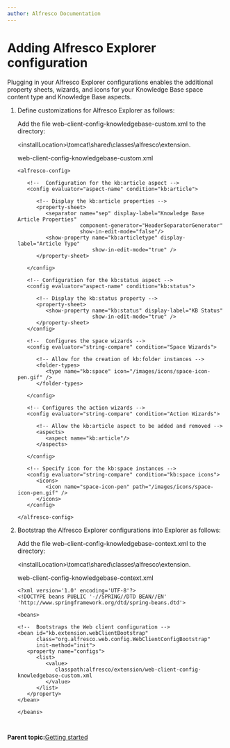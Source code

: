 ```yaml
---
author: Alfresco Documentation
---
```


# Adding Alfresco Explorer configuration

Plugging in your Alfresco Explorer configurations enables the additional property sheets, wizards, and icons for your Knowledge Base space content type and Knowledge Base aspects.

1.  Define customizations for Alfresco Explorer as follows:

    Add the file web-client-config-knowledgebase-custom.xml to the directory:

    <installLocation\>\\tomcat\\shared\\classes\\alfresco\\extension.

    web-client-config-knowledgebase-custom.xml

    ```
    <alfresco-config>
    
       <!--  Configuration for the kb:article aspect -->
       <config evaluator="aspect-name" condition="kb:article">
    
          <!-- Display the kb:article properties -->
          <property-sheet>
             <separator name="sep" display-label="Knowledge Base Article Properties" 
                        component-generator="HeaderSeparatorGenerator"
                        show-in-edit-mode="false"/>
             <show-property name="kb:articletype" display-label="Article Type" 
                            show-in-edit-mode="true" />
          </property-sheet>
          
       </config>
    
       <!-- Configuration for the kb:status aspect -->
       <config evaluator="aspect-name" condition="kb:status">
       
          <!-- Display the kb:status property -->
          <property-sheet>
             <show-property name="kb:status" display-label="KB Status" 
                            show-in-edit-mode="true" />
          </property-sheet>
       </config>
    
       <!--  Configures the space wizards -->
       <config evaluator="string-compare" condition="Space Wizards">
       
          <!-- Allow for the creation of kb:folder instances -->
          <folder-types>
             <type name="kb:space" icon="/images/icons/space-icon-pen.gif" />
          </folder-types>
    
       </config>
       
       <!-- Configures the action wizards -->
       <config evaluator="string-compare" condition="Action Wizards">
       
          <!-- Allow the kb:article aspect to be added and removed -->
          <aspects>
             <aspect name="kb:article"/>
          </aspects>
          
       </config>
       
       <!-- Specify icon for the kb:space instances -->
       <config evaluator="string-compare" condition="kb:space icons">
          <icons>
             <icon name="space-icon-pen" path="/images/icons/space-icon-pen.gif" />
          </icons>
       </config>
    
    </alfresco-config>
    ```

2.  Bootstrap the Alfresco Explorer configurations into Explorer as follows:

    Add the file web-client-config-knowledgebase-context.xml to the directory:

    <installLocation\>\\tomcat\\shared\\classes\\alfresco\\extension.

    web-client-config-knowledgebase-context.xml

    ```
    <?xml version='1.0' encoding='UTF-8'?>
    <!DOCTYPE beans PUBLIC '-//SPRING//DTD BEAN//EN' 
    'http://www.springframework.org/dtd/spring-beans.dtd'>
    
    <beans>
    
    <!--  Bootstraps the Web client configuration -->
    <bean id="kb.extension.webClientBootstrap" 
          class="org.alfresco.web.config.WebClientConfigBootstrap" 
          init-method="init">
       <property name="configs">
          <list>
             <value>
                classpath:alfresco/extension/web-client-config-knowledgebase-custom.xml
             </value>
          </list>
       </property>
    </bean>
    
    </beans>
    
     
    ```


**Parent topic:**[Getting started](../concepts/kb-about.md)

